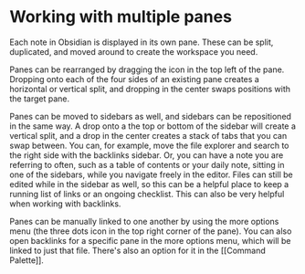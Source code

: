 
# Working with multiple panes

Each note in Obsidian is displayed in its own pane. These can be split, duplicated, and moved around to create the workspace you need.

Panes can be rearranged by dragging the icon in the top left of the pane. Dropping onto each of the four sides of an existing pane creates a horizontal or vertical split, and dropping in the center swaps positions with the target pane. 

Panes can be moved to sidebars as well, and sidebars can be repositioned in the same way. A drop onto a the top or bottom of the sidebar will create a vertical split, and a drop in the center creates a stack of tabs that you can swap between. You can, for example, move the file explorer and search to the right side with the backlinks sidebar. Or, you can have a note you are referring to often, such as a table of contents or your daily note, sitting in one of the sidebars, while you navigate freely in the editor. Files can still be edited while in the sidebar as well, so this can be a helpful place to keep a running list of links or an ongoing checklist. This can also be very helpful when working with backlinks.

Panes can be manually linked to one another by using the more options menu (the three dots icon in the top right corner of the pane). You can also open backlinks for a specific pane in the more options menu, which will be linked to just that file. There's also an option for it in the [[Command Palette]]. 

